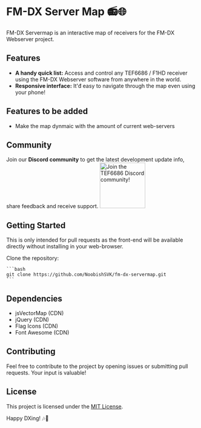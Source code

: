 # FM-DX Server Map 📻🌐

FM-DX Servermap is an interactive map of receivers for the FM-DX Webserver project. 

## Features

- **A handy quick list:** Access and control any TEF6686 / F1HD receiver using the FM-DX Webserver software from anywhere in the world.
- **Responsive interface:** It'đ easy to navigate through the map even using your phone!

##  Features to be added
- Make the map dynmaic with the amount of current web-servers

## Community
Join our **Discord community** to get the latest development update info, share feedback and receive support.
[<img alt="Join the TEF6686 Discord community!" src="https://i.imgur.com/lI9Tuxf.png" height="120">](https://discord.gg/ZAVNdS74mC)  

## Getting Started

This is only intended for pull requests as the front-end will be available directly without installing in your web-browser.

Clone the repository:

    ```bash
    git clone https://github.com/NoobishSVK/fm-dx-servermap.git
    ```

## Dependencies

- jsVectorMap (CDN)
- jQuery (CDN)
- Flag Icons (CDN)
- Font Awesome (CDN)

## Contributing

Feel free to contribute to the project by opening issues or submitting pull requests. Your input is valuable!

## License

This project is licensed under the [MIT License](LICENSE.md).


Happy DXing! 🎶📡
